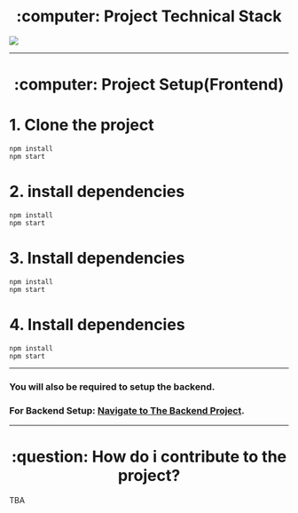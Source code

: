   <h1 align="center"> :computer: Project Technical Stack </h1>

<img align="center" src="https://www.visions.net.in/sites/default/files/images/mern2/business.png">

 <hr>
 <h1 align="center"> :computer: Project Setup(Frontend) </h1>

# 1. Clone the project
```
npm install
npm start
```
# 2. install dependencies
```
npm install
npm start
```
# 3. Install dependencies
```
npm install
npm start
```

# 4. Install dependencies
```
npm install
npm start
```

<hr>

### You will also be required to setup the backend. 
### For Backend Setup: [Navigate to The Backend Project](https://github.com/ArastoSahbaei/super-duper-doodle-backend).

<hr>

 <h1 align="center"> :question: How do i contribute to the project? </h1>
 TBA

